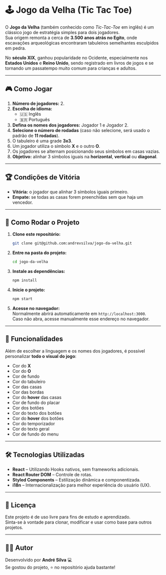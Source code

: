 # 🕹️ Jogo da Velha (Tic Tac Toe)

O **Jogo da Velha** (também conhecido como _Tic-Tac-Toe_ em inglês) é um clássico jogo de estratégia simples para dois jogadores.  
Sua origem remonta a cerca de **3.500 anos atrás no Egito**, onde escavações arqueológicas encontraram tabuleiros semelhantes esculpidos em pedra.

No **século XIX**, ganhou popularidade no Ocidente, especialmente nos **Estados Unidos** e **Reino Unido**, sendo registrado em livros de jogos e se tornando um passatempo muito comum para crianças e adultos.

---

## 🎮 Como Jogar

1. **Número de jogadores:** 2.
2. **Escolha de idioma:**
   - 🇺🇸 Inglês
   - 🇧🇷 Português
3. **Defina os nomes dos jogadores:** Jogador 1 e Jogador 2.
4. **Selecione o número de rodadas** (caso não selecione, será usado o padrão de **11 rodadas**).
5. O tabuleiro é uma grade **3x3**.
6. Um jogador utiliza o símbolo **X** e o outro **O**.
7. Os jogadores se alternam posicionando seus símbolos em casas vazias.
8. **Objetivo:** alinhar 3 símbolos iguais na **horizontal**, **vertical** ou **diagonal**.

---

## 🏆 Condições de Vitória

- **Vitória:** o jogador que alinhar 3 símbolos iguais primeiro.
- **Empate:** se todas as casas forem preenchidas sem que haja um vencedor.

---

## 🚀 Como Rodar o Projeto

1. **Clone este repositório:**

   ```bash
   git clone git@github.com:andrevsilva/jogo-da-velha.git
   ```

2. **Entre na pasta do projeto:**

   ```bash
   cd jogo-da-velha
   ```

3. **Instale as dependências:**

   ```bash
   npm install
   ```

4. **Inicie o projeto:**

   ```bash
   npm start
   ```

5. **Acesse no navegador:**  
   Normalmente abrirá automaticamente em `http://localhost:3000`.  
   Caso não abra, acesse manualmente esse endereço no navegador.

---

## 🎨 Funcionalidades

Além de escolher a linguagem e os nomes dos jogadores, é possível personalizar **todo o visual do jogo**:

- Cor do **X**
- Cor do **O**
- Cor de fundo
- Cor do tabuleiro
- Cor das casas
- Cor das bordas
- Cor do **hover** das casas
- Cor de fundo do placar
- Cor dos botões
- Cor do texto dos botões
- Cor do **hover** dos botões
- Cor do temporizador
- Cor do texto geral
- Cor de fundo do menu

---

## 🛠️ Tecnologias Utilizadas

- **React** – Utilizando Hooks nativos, sem frameworks adicionais.
- **React Router DOM** – Controle de rotas.
- **Styled Components** – Estilização dinâmica e componentizada.
- **i18n** – Internacionalização para melhor experiência do usuário (UX).

---

## 📜 Licença

Este projeto é de uso livre para fins de estudo e aprendizado.  
Sinta-se à vontade para clonar, modificar e usar como base para outros projetos.

---

## 👨‍💻 Autor

Desenvolvido por **André Silva** 💻  
Se gostou do projeto, ⭐ no repositório ajuda bastante!
